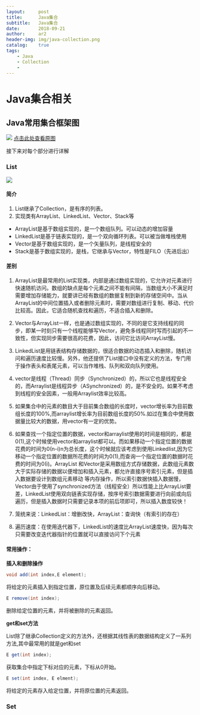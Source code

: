 ```yaml
---
layout:     post
title:      Java集合
subtitle:   Java集合
date:       2018-09-21
author:     ar2
header-img: img/java-collection.png
catalog: 	true
tags:
    - Java
    - Collection
    - 
---
```


# Java集合相关
## Java常用集合框架图

![](http://i.aracg.cc/img/java-collection.png)
[点击此处查看原图](http://i.aracg.cc/img/java-collection.png)

接下来对每个部分进行详解

### List
![](http://i.aracg.cc/img/java-list.png)
#### 简介
1. List继承了Collection，是有序的列表。
2. 实现类有ArrayList、LinkedList、Vector、Stack等 
- ArrayList是基于数组实现的，是一个数组队列。可以动态的增加容量
- LinkedList是基于链表实现的，是一个双向循环列表。可以被当做堆栈使用
- Vector是基于数组实现的，是一个矢量队列，是线程安全的
- Stack是基于数组实现的，是栈，它继承与Vector，特性是FILO（先进后出）
#### 差别
1. ArrayList是最常用的List实现类，内部是通过数组实现的，它允许对元素进行快速随机访问。数组的缺点是每个元素之间不能有间隔，当数组大小不满足时需要增加存储能力，就要讲已经有数组的数据复制到新的存储空间中。当从ArrayList的中间位置插入或者删除元素时，需要对数组进行复制、移动、代价比较高。因此，它适合随机查找和遍历，不适合插入和删除。

2. Vector与ArrayList一样，也是通过数组实现的，不同的是它支持线程的同步，即某一时刻只有一个线程能够写Vector，避免多线程同时写而引起的不一致性，但实现同步需要很高的花费，因此，访问它比访问ArrayList慢。

3. LinkedList是用链表结构存储数据的，很适合数据的动态插入和删除，随机访问和遍历速度比较慢。另外，他还提供了List接口中没有定义的方法，专门用于操作表头和表尾元素，可以当作堆栈、队列和双向队列使用。

4. vector是线程（Thread）同步（Synchronized）的，所以它也是线程安全的，而Arraylist是线程异步（ASynchronized）的，是不安全的。如果不考虑到线程的安全因素，一般用Arraylist效率比较高。

5. 如果集合中的元素的数目大于目前集合数组的长度时，vector增长率为目前数组长度的100%,而arraylist增长率为目前数组长度的50%.如过在集合中使用数据量比较大的数据，用vector有一定的优势。

6. 如果查找一个指定位置的数据，vector和arraylist使用的时间是相同的，都是0(1),这个时候使用vector和arraylist都可以。而如果移动一个指定位置的数据花费的时间为0(n-i)n为总长度，这个时候就应该考虑到使用Linkedlist,因为它移动一个指定位置的数据所花费的时间为0(1),而查询一个指定位置的数据时花费的时间为0(i)。ArrayList 和Vector是采用数组方式存储数据，此数组元素数大于实际存储的数据以便增加和插入元素，都允许直接序号索引元素，但是插入数据要设计到数组元素移动 等内存操作，所以索引数据快插入数据慢，Vector由于使用了synchronized方法（线程安全）所以性能上比ArrayList要差，LinkedList使用双向链表实现存储，按序号索引数据需要进行向前或向后遍历，但是插入数据时只需要记录本项的前后项即可，所以插入数度较快！

7. 笼统来说：LinkedList：增删改快，ArrayList：查询快（有索引的存在）

8. 遍历速度：在使用迭代器下，LinkedList的速度比ArrayList速度快，因为每次只需要改变迭代器指针的位置就可以直接访问下个元素

#### 常用操作： 
**插入和删除操作**

```java
void add(int index,E element);
```
将给定的元素插入到指定位置，原位置及后续元素都顺序向后移动。 
```java
E remove(int index);
```
删除给定位置的元素，并将被删除的元素返回。

**get和set方法** 

List除了继承Collection定义的方法外，还根据其线性表的数据结构定义了一系列方法,其中最常用的就是get和set 
```java
E get(int index);
```
获取集合中指定下标对应的元素，下标从0开始。 
```java
E set(int index, E elment);
```
将给定的元素存入给定位置，并将原位置的元素返回。

### Set

